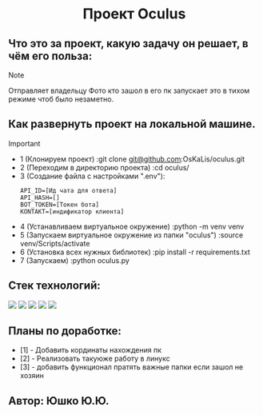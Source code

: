 <div id="header" align="center">
  <h1>Проект Oculus</h1>
</div>

## Что это за проект, какую задачу он решает, в чём его польза:
> [!NOTE]
> Отправляет владельцу Фото кто зашол в его пк
> запускает это в тихом режиме чтоб было незаметно.

## Как развернуть проект на локальной машине.
> [!IMPORTANT]
> * 1 (Клонируем проект) :git clone git@github.com:OsKaLis/oculus.git
> * 2 (Переходим в директорию проекта) :cd oculus/
> * 3 (Создание файла с настройками ".env"):
>   ```
>   API_ID=[Ид чата для ответа]
>   API_HASH=[]
>   BOT_TOKEN=[Токен бота]
>   KONTAKT=[индификатор клиента]
> * 4 (Устанавливаем виртуальное окружение) :python -m venv venv 
> * 5 (Запускаем виртуальное окружение из папки "oculus") :source venv/Scripts/activate
> * 6 (Установка всех нужных библиотек) :pip install -r requirements.txt
> * 7 (Запускаем) :python oculus.py

## Cтек технологий:
<img src="https://img.shields.io/badge/Python_-3.9.10-Green"> <img src="https://img.shields.io/badge/pyrogram_-2.0.106-blue"> <img src="https://img.shields.io/badge/OpenCV_-4.8.1.78-red">
<img src="https://img.shields.io/badge/python_dotenv_-1.0.1-aqua"> <img src="https://img.shields.io/badge/PySocks_-1.7.1-white">

## Планы по доработке:
* [1] - Добавить кординаты нахождения пк
* [2] - Реализовать такуюже работу в линукс
* [3] - добавить функционал пратять важные папки если зашол не хозяин

## Автор: Юшко Ю.Ю.
